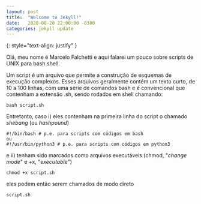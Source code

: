 ```yaml
---
layout: post
title:  "Welcome to Jekyll!"
date:   2020-08-20 22:00:00 -0300
categories: jekyll update
---
```

{: style="text-align: justify" }

Olá, meu nome é Marcelo Falchetti e aqui falarei um pouco sobre scripts de UNIX para bash shell. 

Um script é um arquivo que permite a construção de esquemas de execução complexos. Esses arquivos geralmente contém um texto curto, de 10 a 100 linhas, com uma série de comandos bash e é convencional que contenham a extensão .sh, sendo rodados em shell chamando:

```
bash script.sh
```

Entretanto, caso i) eles contenham na primeira linha do script o chamado *shebang* (ou *hashpound*) 

<pre><code>#!/bin/bash # p.e. para scripts com códigos em bash
ou 
#!/usr/bin/python3 # p.e. para scripts com códigos em python3
</code></pre>

e ii) tenham sido marcados como arquivos executáveis (chmod, "*change mode*" e +x, "*executable*")

<pre><code>chmod +x script.sh
</code></pre>

eles podem então serem chamados de modo direto 

<pre><code>script.sh
</code></pre>

